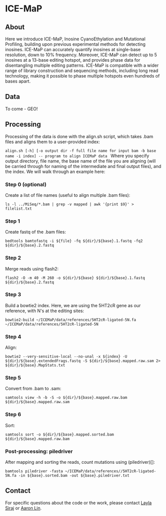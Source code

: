 # ICE-MaP
## About
Here we introduce ICE-MaP, Inosine CyanoEthylation and Mutational Profiling, building upon previous experimental methods for detecting inosines. ICE-MaP can accurately quantify inosines at single-base resolution, down to 10% frequency. Moreover, ICE-MaP can detect up to 5 inosines at a 13-base editing hotspot, and provides phase data for disentangling multiple editing patterns. ICE-MaP is compatible with a wider range of library construction and sequencing methods, including long read technology, making it possible to phase multiple  hotspots even hundreds of bases apart. 
## Data
To come - GEO!
## Processing
Processing of the data is done with the align.sh script, which takes .bam files and aligns them to a user-provided index:

```align.sh [-h] [-o output dir -f full file name for input bam -b base name -i index] -- program to align ICEMaP data ```
Where you specify output directory, file name, the base name of the file you are aligning (will be carried through for naming of the intermediate and final output files), and the index. We will walk through an example here:
### Step 0 (optional)
Create a list of file names (useful to align multiple .bam files):

```ls -l ../MiSeq/*.bam | grep -v mapped | awk '{print $9}' > filelist.txt```
### Step 1
Create fastq of the .bam files:

```bedtools bamtofastq -i ${file} -fq ${dir}/${base}.1.fastq -fq2 ${dir}/${base}.2.fastq```
### Step 2
Merge reads using flash2:

```flash2 -O -m 40 -M 260 -o ${dir}/${base} ${dir}/${base}.1.fastq ${dir}/${base}.2.fastq```
### Step 3
Build a bowtie2 index. Here, we are using the 5HT2cR gene as our reference, with N's at the editing sites:

```bowtie2-build ~/ICEMaP/data/references/5HT2cR-ligated-5N.fa ~/ICEMaP/data/references/5HT2cR-ligated-5N ```
### Step 4 
Align:

```bowtie2 --very-sensitive-local --no-unal -x ${index} -U ${dir}/${base}.extendedFrags.fastq -S ${dir}/${base}.mapped.raw.sam 2> ${dir}/${base}.MapStats.txt```

### Step 5
Convert from .bam to .sam:

```samtools view -h -b -S -o ${dir}/${base}.mapped.raw.bam ${dir}/${base}.mapped.raw.sam```
### Step 6
Sort:

```samtools sort -o ${dir}/${base}.mapped.sorted.bam ${dir}/${base}.mapped.raw.bam```

### Post-processing: piledriver
After mapping and sorting the reads, count mutations using (piledriver)[]:

```bamtools piledriver -fasta ~/ICEMaP/data/references//5HT2cR-ligated-5N.fa -in ${base}.sorted.bam -out ${base}.piledriver.txt```

## Contact
For specific questions about the code or the work, please contact [Layla Siraj](layla.siraj@gmail.com) or [Aaron Lin](alin@broadinstitute.org).
